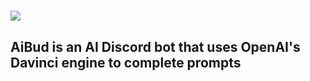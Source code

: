 # ![](https://i.imgur.com/HhT0XFx.png)
## AiBud is an AI Discord bot that uses OpenAI's Davinci engine to complete prompts 
